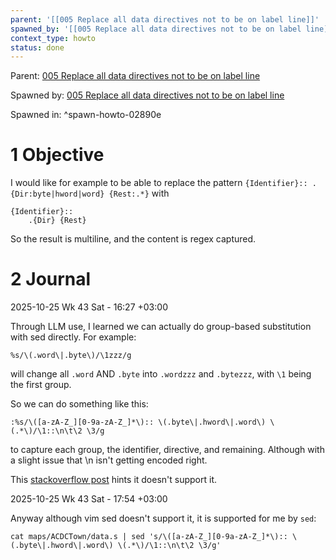 ```yaml
---
parent: '[[005 Replace all data directives not to be on label line]]'
spawned_by: '[[005 Replace all data directives not to be on label line]]'
context_type: howto
status: done
---
```


Parent: [005 Replace all data directives not to be on label line](../005%20Replace%20all%20data%20directives%20not%20to%20be%20on%20label%20line.md)

Spawned by: [005 Replace all data directives not to be on label line](../005%20Replace%20all%20data%20directives%20not%20to%20be%20on%20label%20line.md)

Spawned in: [<a name="spawn-howto-02890e" />^spawn-howto-02890e](../005%20Replace%20all%20data%20directives%20not%20to%20be%20on%20label%20line.md#spawn-howto-02890e)

# 1 Objective

I would like for example to be able to replace the pattern `{Identifier}:: .{Dir:byte|hword|word} {Rest:.*}` with

````
{Identifier}::
	.{Dir} {Rest}
````

So the result is multiline, and the content is regex captured.

# 2 Journal

2025-10-25 Wk 43 Sat - 16:27 +03:00

Through LLM use, I learned we can actually do group-based substitution with sed directly. For example:

````
%s/\(.word\|.byte\)/\1zzz/g
````

will change all `.word` AND `.byte` into `.wordzzz` and `.bytezzz`, with `\1` being the first group.

So we can do something like this:

````
:%s/\([a-zA-Z_][0-9a-zA-Z_]*\):: \(.byte\|.hword\|.word\) \(.*\)/\1::\n\t\2 \3/g
````

to capture each group, the identifier, directive, and remaining. Although with a slight issue that \n isn't getting encoded right.

This [stackoverflow post](https://stackoverflow.com/questions/46082397/insert-newline-n-using-sed) hints it doesn't support it.

2025-10-25 Wk 43 Sat - 17:54 +03:00

Anyway although vim sed doesn't support it, it is supported for me by `sed`:

````
cat maps/ACDCTown/data.s | sed 's/\([a-zA-Z_][0-9a-zA-Z_]*\):: \(.byte\|.hword\|.word\) \(.*\)/\1::\n\t\2 \3/g'
````
